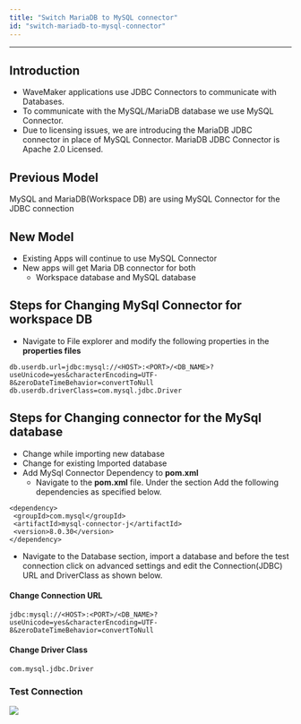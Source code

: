 ```yaml
---
title: "Switch MariaDB to MySQL connector"
id: "switch-mariadb-to-mysql-connector"
---
```

---

## Introduction

- WaveMaker applications use JDBC Connectors to communicate with Databases. 
- To communicate with the MySQL/MariaDB database we use MySQL Connector.
- Due to licensing issues, we are introducing the MariaDB JDBC connector in place of MySQL Connector. MariaDB  JDBC Connector is Apache 2.0 Licensed.
## Previous Model

 MySQL and MariaDB(Workspace DB) are using MySQL Connector for the JDBC connection

 ## New Model

- Existing Apps will continue to use MySQL Connector
- New apps will get Maria DB connector for both
    - Workspace database and MySQL database

## Steps for Changing MySql Connector for workspace DB

- Navigate to File explorer and modify the following properties in the **properties files**
```
db.userdb.url=jdbc:mysql://<HOST>:<PORT>/<DB_NAME>?useUnicode=yes&characterEncoding=UTF-8&zeroDateTimeBehavior=convertToNull
db.userdb.driverClass=com.mysql.jdbc.Driver
```

## Steps for Changing connector for the MySql database

- Change while importing new database
- Change for existing Imported database
- Add  MySql Connector Dependency to **pom.xml**
    - Navigate to the **pom.xml** file. Under the **<dependencies>** section Add the following dependencies as specified below.
```
<dependency>
 <groupId>com.mysql</groupId>
 <artifactId>mysql-connector-j</artifactId>
 <version>8.0.30</version>
</dependency>
```
- Navigate to the Database section, import a database and before the test connection click on advanced settings and edit the Connection(JDBC) URL and DriverClass as shown below.
#### Change Connection URL  
```
jdbc:mysql://<HOST>:<PORT>/<DB_NAME>?useUnicode=yes&characterEncoding=UTF-8&zeroDateTimeBehavior=convertToNull
```
#### Change Driver Class
```
com.mysql.jdbc.Driver
```

### Test Connection 
[![](/learn/assets/advanced-settings.png)](/learn/assets/advanced-settings.png)


